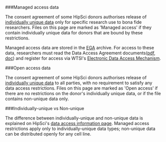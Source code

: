 
###Managed access data

The consent agreement of some HipSci donors authorises release of [individually unique data](/data/access#unique)
only for specific research use to bona fide researchers.
Files on this page are marked as 'Managed access' if they contain individually unique data for donors
that are bound by these restrictions.

Managed access data are stored in the [EGA](http://www.ebi.ac.uk/ega) archive.
For access to
these data, researchers must read the Data Access Agreement documents([pdf](/documents/HipSci_Normals_DAA_v3.2_form.pdf), [doc](/documents/HipSci_Normals_DAA_v3.2_form.doc)) and
register for access via WTSI's [Electronic Data Access Mechanism](https://www.sanger.ac.uk/legal/DAA/MasterController).

###Open access data

The consent agreement of some HipSci donors authorises release of [individually unique data](/data/access#unique)
to all parties, with no requirement to satisfy any data access restrictions.
Files on this page are marked as 'Open access' if there are no restrictions on the donor's individually unique data,
or if the file contains non-unique data only.

###Individually-unique vs Non-unique

The difference between individually-unique and non-unique data is explained on HipSci's
[data access information page](/data/access/). Managed access restrictions apply only to
individually-unique data types; non-unique data can be distributed openly for any cell line.
